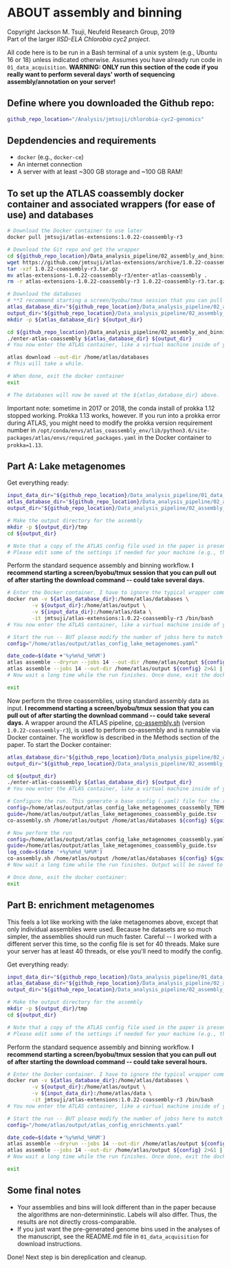 # ABOUT assembly and binning
Copyright Jackson M. Tsuji, Neufeld Research Group, 2019  
Part of the larger *IISD-ELA Chlorobia cyc2 project*.

All code here is to be run in a Bash terminal of a unix system (e.g., Ubuntu 16 or 18) unless indicated otherwise. Assumes you have already run code in `01_data_acquisition`. **WARNING: ONLY run this section of the code if you really want to perform several days' worth of sequencing assembly/annotation on your server!**

## Define where you downloaded the Github repo:
```bash
github_repo_location="/Analysis/jmtsuji/chlorobia-cyc2-genomics"
```

## Depdendencies and requirements
- `docker` (e.g., `docker-ce`)
- An internet connection
- A server with at least ~300 GB storage and ~100 GB RAM!

## To set up the ATLAS coassembly docker container and associated wrappers (for ease of use) and databases
```bash
# Download the Docker container to use later
docker pull jmtsuji/atlas-extensions:1.0.22-coassembly-r3

# Download the Git repo and get the wrapper
cd ${github_repo_location}/Data_analysis_pipeline/02_assembly_and_binning
wget https://github.com/jmtsuji/atlas-extensions/archive/1.0.22-coassembly-r3.tar.gz
tar -xzf 1.0.22-coassembly-r3.tar.gz
mv atlas-extensions-1.0.22-coassembly-r3/enter-atlas-coassembly .
rm -r atlas-extensions-1.0.22-coassembly-r3 1.0.22-coassembly-r3.tar.gz

# Download the databases
# **I recommend starting a screen/byobu/tmux session that you can pull out of after starting the download command -- will take several hours.
atlas_database_dir="${github_repo_location}/Data_analysis_pipeline/02_assembly_and_binning/atlas_databases_1.0.22"
output_dir="${github_repo_location}/Data_analysis_pipeline/02_assembly_and_binning/lake_metagenomes"
mkdir -p ${atlas_database_dir} ${output_dir}

cd ${github_repo_location}/Data_analysis_pipeline/02_assembly_and_binning
./enter-atlas-coassembly ${atlas_database_dir} ${output_dir}
# You now enter the ATLAS container, like a virtual machine inside of your computer. You are root -- be careful!

atlas download --out-dir /home/atlas/databases
# This will take a while.

# When done, exit the docker container
exit

# The databases will now be saved at the ${atlas_database_dir} above.
```
Important note: sometime in 2017 or 2018, the conda install of prokka 1.12 stopped working. Prokka 1.13 works, however. If you run into a prokka error during ATLAS, you might need to modify the prokka version requirement number in `/opt/conda/envs/atlas_coassembly_env/lib/python3.6/site-packages/atlas/envs/required_packages.yaml` in the Docker container to `prokka=1.13`.

## Part A: Lake metagenomes
Get everything ready:
```bash
input_data_dir="${github_repo_location}/Data_analysis_pipeline/01_data_acquisition/lake_metagenomes"
atlas_database_dir="${github_repo_location}/Data_analysis_pipeline/02_assembly_and_binning/atlas_databases_1.0.22"
output_dir="${github_repo_location}/Data_analysis_pipeline/02_assembly_and_binning/lake_metagenomes"

# Make the output directory for the assembly
mkdir -p ${output_dir}/tmp
cd ${output_dir}

# Note that a copy of the ATLAS config file used in the paper is present in the output directory: atlas_config_lake_metagenomes.yaml
# Please edit some of the settings if needed for your machine (e.g., threads, RAM). Note that the filepaths used for the databases and input files should already work if you've followed the code so far.
```

Perform the standard sequence assembly and binning workflow. **I recommend starting a screen/byobu/tmux session that you can pull out of after starting the download command -- could take several days.**
```bash
# Enter the Docker container. I have to ignore the typical wrapper command to include the input files:
docker run -v ${atlas_database_dir}:/home/atlas/databases \
        -v ${output_dir}:/home/atlas/output \
        -v ${input_data_dir}:/home/atlas/data \
        -it jmtsuji/atlas-extensions:1.0.22-coassembly-r3 /bin/bash
# You now enter the ATLAS container, like a virtual machine inside of your computer. You are root -- be careful!

# Start the run -- BUT please modify the number of jobss here to match the thread number you specified in the .yaml file, if you modified the .yaml file above!
config="/home/atlas/output/atlas_config_lake_metagenomes.yaml"

date_code=$(date +'%y%m%d_%H%M')
atlas assemble --dryrun --jobs 14 --out-dir /home/atlas/output ${config} 2>&1 | tee atlas_run_${date_code}_steps.log
atlas assemble --jobs 14 --out-dir /home/atlas/output ${config} 2>&1 | tee atlas_run_${date_code}.log
# Now wait a long time while the run finishes. Once done, exit the docker container:

exit
```

Now perform the three coassemblies, using standard assembly data as input. **I recommend starting a screen/byobu/tmux session that you can pull out of after starting the download command -- could take several days.** A wrapper around the ATLAS pipeline, [co-assembly.sh](https://github.com/jmtsuji/atlas-extensions/blob/master/co-assembly.sh) (version `1.0.22-coassembly-r3`), is used to perform co-assembly and is runnable via Docker container. The workflow is described in the Methods section of the paper. To start the Docker container:
```bash
atlas_database_dir="${github_repo_location}/Data_analysis_pipeline/02_assembly_and_binning/atlas_databases_1.0.22"
output_dir="${github_repo_location}/Data_analysis_pipeline/02_assembly_and_binning/lake_metagenomes"

cd ${output_dir}
./enter-atlas-coassembly ${atlas_database_dir} ${output_dir}
# You now enter the ATLAS container, like a virtual machine inside of your computer. You are root -- be careful!

# Configure the run. This generate a base config (.yaml) file for the run, but because the one from the paper will be used, you don't actually need this.
config=/home/atlas/output/atlas_config_lake_metagenomes_coassembly_TEMP.yaml
guide=/home/atlas/output/atlas_lake_metagenomes_coassembly_guide.tsv
co-assembly.sh /home/atlas/output /home/atlas/databases ${config} ${guide} 12

# Now perform the run 
config=/home/atlas/output/atlas_config_lake_metagenomes_coassembly.yaml
guide=/home/atlas/output/atlas_lake_metagenomes_coassembly_guide.tsv
log_code=$(date '+%y%m%d_%H%M')
co-assembly.sh /home/atlas/output /home/atlas/databases ${config} ${guide} 12 2>&1 | tee /home/atlas/output/co-assembly_${log_code}.log
# Now wait a long time while the run finishes. Output will be saved to /home/atlas/output/coassembly

# Once done, exit the docker container:
exit
```


## Part B: enrichment metagenomes
This feels a lot like working with the lake metagenomes above, except that only individual assemblies were used. Because he datasets are so much simpler, the assemblies should run much faster. Careful -- I worked with a different server this time, so the config file is set for 40 threads. Make sure your server has at least 40 threads, or else you'll need to modify the config.

Get everything ready:
```bash
input_data_dir="${github_repo_location}/Data_analysis_pipeline/01_data_acquisition/enrichment_metagenomes"
atlas_database_dir="${github_repo_location}/Data_analysis_pipeline/02_assembly_and_binning/atlas_databases_1.0.22"
output_dir="${github_repo_location}/Data_analysis_pipeline/02_assembly_and_binning/enrichment_metagenomes"

# Make the output directory for the assembly
mkdir -p ${output_dir}/tmp
cd ${output_dir}

# Note that a copy of the ATLAS config file used in the paper is present in the output directory: atlas_config_enrichments.yaml
# Please edit some of the settings if needed for your machine (e.g., threads, RAM). Note that the filepaths used for the databases and input files should already work if you've followed the code so far.
```

Perform the standard sequence assembly and binning workflow. **I recommend starting a screen/byobu/tmux session that you can pull out of after starting the download command -- could take several hours.**
```bash
# Enter the Docker container. I have to ignore the typical wrapper command to include the input files:
docker run -v ${atlas_database_dir}:/home/atlas/databases \
        -v ${output_dir}:/home/atlas/output \
        -v ${input_data_dir}:/home/atlas/data \
        -it jmtsuji/atlas-extensions:1.0.22-coassembly-r3 /bin/bash
# You now enter the ATLAS container, like a virtual machine inside of your computer. You are root -- be careful!

# Start the run -- BUT please modify the number of jobss here to match the thread number you specified in the .yaml file, if you modified the .yaml file above!
config="/home/atlas/output/atlas_config_enrichments.yaml"

date_code=$(date +'%y%m%d_%H%M')
atlas assemble --dryrun --jobs 14 --out-dir /home/atlas/output ${config} 2>&1 | tee atlas_run_${date_code}_steps.log
atlas assemble --jobs 14 --out-dir /home/atlas/output ${config} 2>&1 | tee atlas_run_${date_code}.log
# Now wait a long time while the run finishes. Once done, exit the docker container:

exit
```

## Some final notes
- Your assemblies and bins will look different than in the paper because the algorithms are non-determininstic. Labels will also differ. Thus, the results are not directly cross-comparable.
- If you just want the pre-generated genome bins used in the analyses of the manuscript, see the README.md file in `01_data_acquisition` for download instructions.

Done! Next step is bin dereplication and cleanup.


